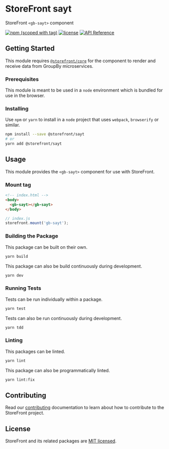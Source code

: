 # StoreFront sayt

StoreFront `<gb-sayt>` component

[![npm (scoped with tag)](https://img.shields.io/npm/v/@storefront/sayt.svg?style=flat-square)](https://www.npmjs.com/package/@storefront/sayt)
[![license](https://img.shields.io/github/license/mashape/apistatus.svg?style=flat-square)](https://choosealicense.com/licenses/mit/)
[![API Reference](https://img.shields.io/badge/API_reference-latest-blue.svg?style=flat-square)](https://groupby.github.io/storefront-sayt/)

## Getting Started

This module requires [`@storefront/core`](https://www.npmjs.com/package/@storefront/core) for the component to render
and receive data from GroupBy microservices.

### Prerequisites

This module is meant to be used in a `node` environment which is bundled for use in the browser.

### Installing

Use `npm` or `yarn` to install in a `node` project that uses `webpack`, `browserify` or similar.

```sh
npm install --save @storefront/sayt
# or
yarn add @storefront/sayt
```

## Usage

This module provides the `<gb-sayt>` component for use with StoreFront.

### Mount tag

```html
<!-- index.html -->
<body>
  <gb-sayt></gb-sayt>
</body>
```

```js
// index.js
storefront.mount('gb-sayt');
```

### Building the Package

This package can be built on their own.

```sh
yarn build
```

This package can also be build continuously during development.

```sh
yarn dev
```

### Running Tests

Tests can be run individually within a package.

```sh
yarn test
```

Tests can also be run continuously during development.

```sh
yarn tdd
```

### Linting
This packages can be linted.

```sh
yarn lint
```

This package can also be programmatically linted.

```sh
yarn lint:fix
```

## Contributing
Read our [contributing](../../../CONTRIBUTING.md) documentation to learn about how to contribute to the StoreFront project.

## License
StoreFront and its related packages are [MIT licensed](../../../LICENSE).
